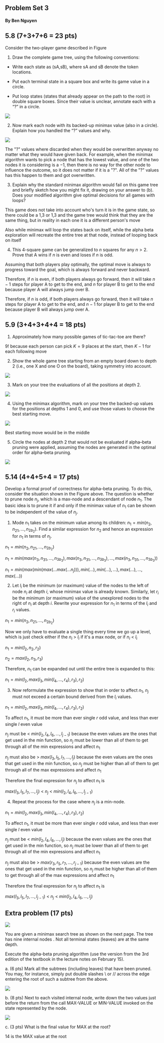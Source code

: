 ## Problem Set 3

#### By Ben Nguyen

## 5.8 (7+3+7+6 = 23 pts)

Consider the two-player game described in Figure

1. Draw the complete game tree, using the following conventions:

- Write each state as (sA,sB), where sA and sB denote the token locations.

- Put each terminal state in a square box and write its game value in a circle.

- Put loop states (states that already appear on the path to the root) in double square boxes. Since their value is unclear, annotate each with a “?” in a circle.

![](../pic/jumpgameTree.jpg)

2. Now mark each node with its backed-up minimax value (also in a circle). Explain how you handled the “?” values and why.

![](../pic/jumpgameMinimax.jpg)

  The "?" values where discarded when they would be overwritten anyway no matter what they would have given back. For example, when the minimax algorithm wants to pick a node that has the lowest value, and one of the two nodes it is considering is a $-1$, then there is no way for the other node to influence the outcome, so it does not matter if it is a "?". All of the "?" values has this happen to them and got overwritten.

3. Explain why the standard minimax algorithm would fail on this game tree and briefly sketch how you might fix it, drawing on your answer to (b). Does your modified algorithm give optimal decisions for all games with loops?

This game does not take into account who's turn it is in the game state, so there could be a 1,3 or 1,3 and the game tree would think that they are the same thing, but in reality in each one it is a different person's move

Also while minimax will loop the states back on itself, while the alpha beta exploration will recreate the entire tree at that node, instead of looping back on itself

<!-- Carried ? up until it gets ignored, treated it as an unknown state -->
<!-- Tried to solve until the minimax algorithm would throw out that path -->

4. This 4-square game can be generalized to $n$ squares for any $n>2$. Prove that A wins if $n$ is even and loses if $n$ is odd.

<!-- Some induction maybe -->

Assuming that both players play optimally, the optimal move is always to progress toward the goal, which is always forward and never backward.

Therefore, if $n$ is even, if both players always go forward, then it will take $n-1$ steps for player A to get to the end, and $n$ for player B to get to the end because player A will always jump over B.

Therefore, if $n$ is odd, if both players always go forward, then it will take $n$ steps for player A to get to the end, and $n-1$ for player B to get to the end because player B will always jump over A.

## 5.9 (3+4+3+4+4 = 18 pts)

1. Approximately how many possible games of tic-tac-toe are there?

  $9!$ because each person can pick $K=9$ places at the start, then $K-1$ for each following move

2. Show the whole game tree starting from an empty board down to depth 2 (i.e., one X and one O on the board), taking symmetry into account.

![](../pic/tictac1.jpg)

3. Mark on your tree the evaluations of all the positions at depth 2.

![](../pic/tictac2.jpg)

4. Using the minimax algorithm, mark on your tree the backed-up values for the positions at depths 1 and 0, and use those values to choose the best starting move.

![](../pic/tictac3.jpg)

Best starting move would be in the middle

5. Circle the nodes at depth 2 that would not be evaluated if alpha–beta pruning were applied, assuming the nodes are generated in the optimal order for alpha–beta pruning.

![](../pic/tictac3.jpg)

## 5.14 (4+4+5+4 = 17 pts)

<!-- Typo in part 1: the second argument of min is n_{21} (i.e., subscripts 21} not "n_2 1" (i.e., 1 as a product factor). -->

Develop a formal proof of correctness for alpha–beta pruning. To do this, consider the situation shown in the Figure above. The question is whether to prune node $n_j$, which is a max-node and a descendant of node $n_1$. The basic idea is to prune it if and only if the minimax value of $n_1$ can be shown to be independent of the value of $n_j$.

1. Mode $n_1$ takes on the minimum value among its children: $n_1=min(n_2,n_{21},…,n_{2b_2})$. Find a similar expression for $n_2$ and hence an expression for $n_1$ in terms of $n_j$.

$n_1=min(n_2,n_{21},…,n_{2b_2})$

$n_1=min(max(n_3,n_{31},…,n_{3b_3}),max(n_3,n_{31},…,n_{3b_3}),…,max(n_3,n_{31},…,n_{3b_3}))$

$n_1=min(max(min(max(...max(...n_j))), min(...), min(...), ...), max(...),…,max(...))$

2. Let $l_i$ be the minimum (or maximum) value of the nodes to the left of node $n_i$ at depth $i$, whose minimax value is already known. Similarly, let $r_i$ be the minimum (or maximum) value of the unexplored nodes to the right of $n_i$ at depth $i$. Rewrite your expression for $n_1$ in terms of the $l_i$ and $r_i$ values.

$n_1=min(n_2,n_{21},…,n_{2b_2})$

Now we only have to evaluate a single thing every time we go up a level, which is just check either if the $n_i$ &gt; $l_i$ if it's a max node, or if $n_i$ &lt; $l_i$

$n_1=min(l_2, n_2, r_2)$

$n_2=max(l_2, n_3, r_3)$

Therefore, $n_1$ can be expanded out until the entire tree is expanded to this:

$n_1=min(l_2, max(l_3, min(l_4,...,r_4), r_3), r_2)$

3. Now reformulate the expression to show that in order to affect $n_1$, $n_j$ must not exceed a certain bound derived from the $l_i$ values.

$n_1=min(l_2, max(l_3, min(l_4,...,r_4), r_3), r_2)$

To affect $n_1$, it must be more than ever single $r$ odd value, and less than ever single $l$ even value

$n_j$ must be &lt; $min(l_2, l_4, l_6, ..., l_{j-1})$ because the even values are the ones that get used in the min function, so $n_j$ must be lower than all of them to get through all of the min expressions and affect $n_1$

$n_j$ must also be &gt; $max(l_3, l_5, l_7, ..., l_j)$ because the even values are the ones that get used in the min function, so $n_j$ must be higher than all of them to get through all of the max expressions and affect $n_1$

Therefore the final expression for $n_j$ to affect $n_1$ is

$max(l_3, l_5, l_7, ..., l_j)$ &lt; $n_j$ &lt; $min(l_2, l_4, l_6, ..., l_{j-1})$ 

4. Repeat the process for the case where $n_j$ is a min-node.

$n_1=min(l_2, max(l_3, min(l_4,...,r_4), r_3), r_2)$

To affect $n_1$, it must be more than ever single $r$ odd value, and less than ever single $l$ even value

$n_j$ must be &lt; $min(l_2, l_4, l_6, ..., l_j)$ because the even values are the ones that get used in the min function, so $n_j$ must be lower than all of them to get through all of the min expressions and affect $n_1$

$n_j$ must also be &gt; $max(r_3, r_5, r_7, ..., r_{j-1})$ because the even values are the ones that get used in the min function, so $n_j$ must be higher than all of them to get through all of the max expressions and affect $n_1$

Therefore the final expression for $n_j$ to affect $n_1$ is

$max(l_3, l_5, l_7, ..., l_{j-1})$ &lt; $n_j$ &lt; $min(l_2, l_4, l_6, ..., l_j)$ 

## Extra problem (17 pts)

![](../pic/alphabetapruning.png)

You are given a minimax search tree as shown on the next page.  The
tree has nine internal nodes .  Not all terminal states (leaves) are
at the same depth.

Execute the alpha-beta pruning algorithm (use the version from the 3rd
edition of the textbook in the lecture notes on February 15).

a. (6 pts) Mark all the subtrees (including leaves) that have been pruned.
    You may, for instance, simply put double slashes \\ or // across the edge
    entering the root of such a subtree from the above.

![](../pic/alphabetapruningFixed.png)

b. (8 pts) Next to each visited internal node, write down the two values
    just before the return from the call MAX-VALUE or MIN-VALUE invoked on the
    state represented by the node.

![](../pic/alphabetapruningFixed.png)

c. (3 pts) What is the final value for MAX at the root?

14 is the MAX value at the root
